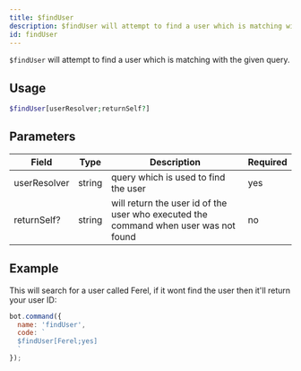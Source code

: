 ```yaml
---
title: $findUser 
description: $findUser will attempt to find a user which is matching with the given query.
id: findUser
---
```


`$findUser` will attempt to find a user which is matching with the given query.

## Usage

```php
$findUser[userResolver;returnSelf?]
```

## Parameters 


| Field     | Type    | Description                                        | Required |
|-----------|---------|----------------------------------------------------|----------|
| userResolver      | string  | query which is used to find the user                             | yes      |
| returnSelf?     | string  | will return the user id of the user who executed the command when user was not found          | no       |


## Example

This will search for a user called Ferel, if it wont find the user then it'll return your user ID:

```javascript
bot.command({
  name: 'findUser',
  code: `
  $findUser[Ferel;yes]
  `
});
```
